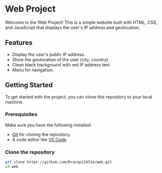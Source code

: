 # Web Project

Welcome to the Web Project! This is a simple website built with HTML, CSS, and JavaScript that displays the user's IP address and geolocation.

## Features

- Display the user's public IP address.
- Show the geolocation of the user (city, country).
- Clean black background with red IP address text.
- Menu for navigation.

## Getting Started

To get started with the project, you can clone this repository to your local machine.

### Prerequisites

Make sure you have the following installed:

- [Git](https://git-scm.com/) for cloning the repository.
- A code editor like [VS Code](https://code.visualstudio.com/).

### Clone the repository

```bash
git clone https://github.com/Dracop124314/web.git
cd web

